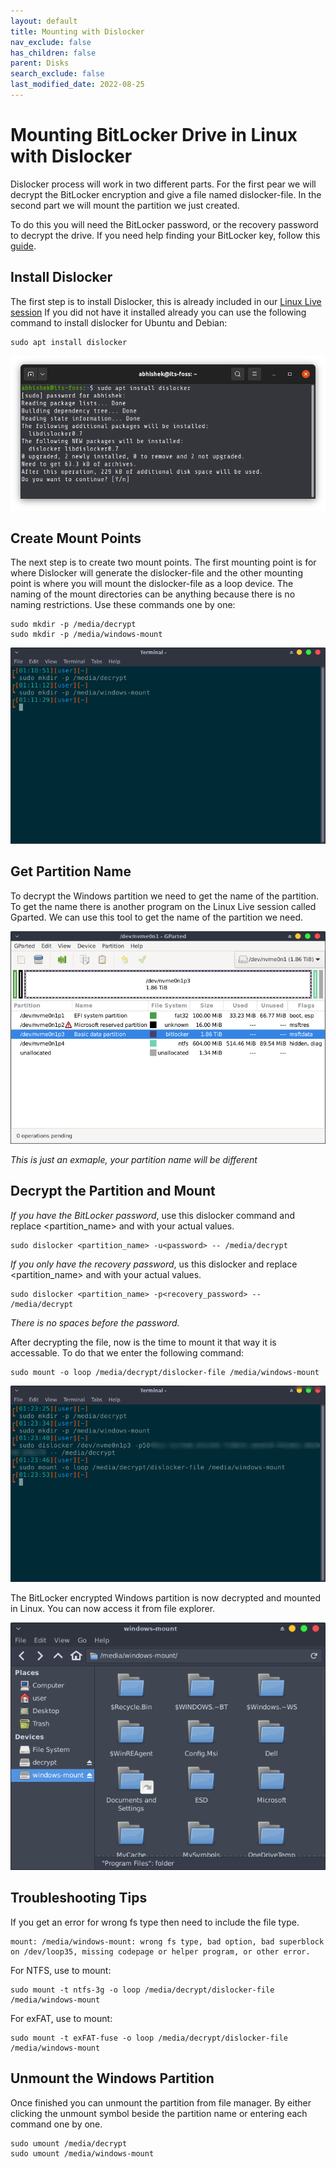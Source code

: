 ```yaml
---
layout: default
title: Mounting with Dislocker
nav_exclude: false
has_children: false
parent: Disks
search_exclude: false
last_modified_date: 2022-08-25
---
```


# Mounting BitLocker Drive in Linux with Dislocker
Dislocker process will work in two different parts. For the first pear we will decrypt the BitLocker encryption and give a file named dislocker-file. In the second part we will mount the partition we just created. 

To do this you will need the BitLocker password, or the recovery password to decrypt the drive. If you need help finding your BitLocker key, follow this [guide](https://support.microsoft.com/en-us/windows/finding-your-bitlocker-recovery-key-in-windows-6b71ad27-0b89-ea08-f143-056f5ab347d6).

## Install Dislocker
The first step is to install Dislocker, this is already included in our [Linux Live session](/docs/live-sessions/linux-live-session)
If you did not have it installed already you can use the following command to install dislocker for Ubuntu and Debian:
```
sudo apt install dislocker
```
![install-dislocker-ubuntu.png](/assets/Dislocker/install-dislocker-ubuntu.png)

## Create Mount Points
The next step is to create two mount points. The first mounting point is for where Dislocker will generate the dislocker-file and the other mounting point is where you will mount the dislocker-file as a loop device.
The naming of the mount directories can be anything because there is no naming restrictions.
Use these commands one by one:
```
sudo mkdir -p /media/decrypt
sudo mkdir -p /media/windows-mount
```
![mount-points.png](/assets/Dislocker/ScreenShot2.png)

## Get Partition Name
To decrypt the Windows partition we need to get the name of the partition. To get the name there is another program on the Linux Live session called Gparted. We can use this tool to get the name of the partition we need.

![Device-name.png](/assets/Dislocker/ScreenShot3.png)

*This is just an exmaple, your partition name will be different*

## Decrypt the Partition and Mount
*If you have the BitLocker password*, use this dislocker command and replace <partition_name> and <password> with your actual values.
```
sudo dislocker <partition_name> -u<password> -- /media/decrypt
```

*If you only have the recovery password*, us this dislocker and replace <partition_name> and <password> with your actual values.
```
sudo dislocker <partition_name> -p<recovery_password> -- /media/decrypt
```

*There is no spaces before the password.*

After decrypting the file, now is the time to mount it that way it is accessable. To do that we enter the following command:
```
sudo mount -o loop /media/decrypt/dislocker-file /media/windows-mount
```
![Mount.png](/assets/Dislocker/ScreenShot4_1.png)

The BitLocker encrypted Windows partition is now decrypted and mounted in Linux. You can now access it from file explorer.
  
![DriveInExplorer.png](/assets/Dislocker/ScreenShot5.png)

## Troubleshooting Tips
If you get an error for wrong fs type then need to include the file type.
```
mount: /media/windows-mount: wrong fs type, bad option, bad superblock on /dev/loop35, missing codepage or helper program, or other error.
```

For NTFS, use to mount:
```
sudo mount -t ntfs-3g -o loop /media/decrypt/dislocker-file /media/windows-mount
```

For exFAT, use to mount:
```
sudo mount -t exFAT-fuse -o loop /media/decrypt/dislocker-file /media/windows-mount
```

## Unmount the Windows Partition
Once finished you can unmount the partition from file manager. By either clicking the unmount symbol beside the partition name or entering each command one by one.
```
sudo umount /media/decrypt
sudo umount /media/windows-mount
```
